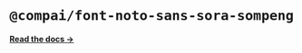 # `@compai/font-noto-sans-sora-sompeng`

[**Read the docs &rarr;**](https://components.ai/docs/typefaces/noto-sans-sora-sompeng)
